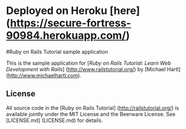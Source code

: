 # Deployed on Heroku [here] (https://secure-fortress-90984.herokuapp.com/)

#Ruby on Rails Tutorial sample application

This is the sample application for [*Ruby on Rails Tutorial: Learn Web Development with Rails*] (http://www.railstutorial.org/) by [Michael Hartl] (http://www.michaelhartl.com).

## License

All source code in the [Ruby on Rails Tutorial] (http://railstutorial.org/) is available jointly under the MIT License and the Beerware License. See [LICENSE.md] (LICENSE.md) for details.

